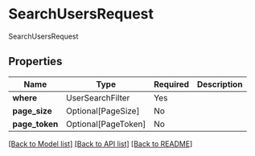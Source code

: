 # SearchUsersRequest

SearchUsersRequest

## Properties
| Name | Type | Required | Description |
| ------------ | ------------- | ------------- | ------------- |
**where** | UserSearchFilter | Yes |  |
**page_size** | Optional[PageSize] | No |  |
**page_token** | Optional[PageToken] | No |  |


[[Back to Model list]](../../../README.md#models-v2-link) [[Back to API list]](../../README.md#documentation-for-api-endpoints) [[Back to README]](../../README.md)
